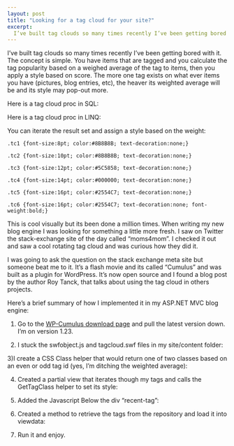 ```yaml
---
layout: post
title: "Looking for a tag cloud for your site?"
excerpt:
  I’ve built tag clouds so many times recently I’ve been getting bored with it. The concept is simple. You have items that are tagged and you calculate the tag popularity based on a weighed average of the tag to items, then you apply a style based on score. The more one tag exists on what ever items you have (pictures, blog entries, etc), the heaver its weighted average will be and its style may pop-out more. 
---
```


I’ve built tag clouds so many times recently I’ve been getting bored with it. The concept is simple. You have items that are tagged and you calculate the tag popularity based on a weighed average of the tag to items, then you apply a style based on score. The more one tag exists on what ever items you have (pictures, blog entries, etc), the heaver its weighted average will be and its style may pop-out more.

Here is a tag cloud proc in SQL:

<script src="http://gist.github.com/791736.js"></script>

Here is a tag cloud proc in LINQ:

<script src="http://gist.github.com/791739.js"></script>

You can iterate the result set and assign a style based on the weight:

	.tc1 {font-size:8pt; color:#8B8B8B; text-decoration:none;}

	.tc2 {font-size:10pt; color:#8B8B8B; text-decoration:none;}

	.tc3 {font-size:12pt; color:#5C5858; text-decoration:none;}

	.tc4 {font-size:14pt; color:#000000; text-decoration:none;}

	.tc5 {font-size:16pt; color:#2554C7; text-decoration:none;}

	.tc6 {font-size:16pt; color:#2554C7; text-decoration:none; font-weight:bold;}

This is cool visually but its been done a million times. When writing my new blog engine I was looking for something a little more fresh. I saw on Twitter the stack-exchange site of the day called “moms4mom”. I checked it out and saw a cool rotating tag cloud and was curious how they did it.

I was going to ask the question on the stack exchange meta site but someone beat me to it. It’s a flash movie and its called “Cumulus” and was built as a plugin for WordPress. It’s now open source and I found a blog post by the author Roy Tanck, that talks about using the tag cloud in others projects.

Here’s a brief summary of how I implemented it in my ASP.NET MVC blog engine:

1) Go to the [WP-Cumulus download page](http://wordpress.org/extend/plugins/wp-cumulus/download/) and pull the latest version down. I’m on version 1.23.

2) I stuck the swfobject.js and tagcloud.swf files in my site/content folder:

3)I create a CSS Class helper that would return one of two classes based on an even or odd tag id (yes, I’m ditching the weighted average):

<script src="http://gist.github.com/791744.js"></script>

4) Created a partial view that iterates though my tags and calls the GetTagClass helper to set its style:

<script src="http://gist.github.com/791743.js"></script>

5) Added the Javascript Below the div “recent-tag”:

<script src="http://gist.github.com/791741.js"></script>

6) Created a method to retrieve the tags from the repository and load it into viewdata:

<script src="http://gist.github.com/791745.js"></script>

7) Run it and enjoy.